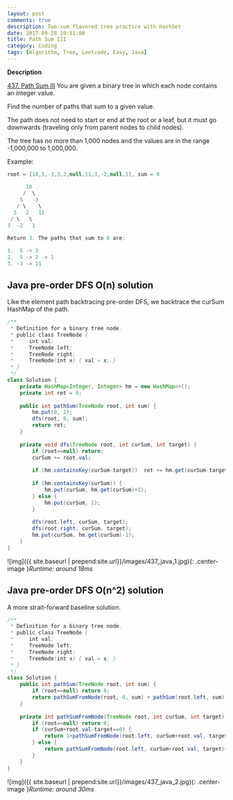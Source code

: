 ```yaml
---
layout: post
comments: true
description: Two-sum flavored tree practice with HashSet
date: 2017-09-28 19:51:00
title: Path Sum III
category: Coding
tags: [Algorithm, Tree, Leetcode, Easy, Java]
---
```


**Description**

[437. Path Sum III](https://leetcode.com/problems/path-sum-iii/description/)
You are given a binary tree in which each node contains an integer value.

Find the number of paths that sum to a given value.

The path does not need to start or end at the root or a leaf, but it must go downwards (traveling only from parent nodes to child nodes).

The tree has no more than 1,000 nodes and the values are in the range -1,000,000 to 1,000,000.

Example:
```java
root = [10,5,-3,3,2,null,11,3,-2,null,1], sum = 8

      10
     /  \
    5   -3
   / \    \
  3   2   11
 / \   \
3  -2   1

Return 3. The paths that sum to 8 are:

1.  5 -> 3
2.  5 -> 2 -> 1
3. -3 -> 11
```

## Java pre-order DFS O(n) solution
Like the element path backtracing pre-order DFS, we backtrace the curSum HashMap of the path.


```java
/**
 * Definition for a binary tree node.
 * public class TreeNode {
 *     int val;
 *     TreeNode left;
 *     TreeNode right;
 *     TreeNode(int x) { val = x; }
 * }
 */
class Solution {
    private HashMap<Integer, Integer> hm = new HashMap<>();
    private int ret = 0;
    
    public int pathSum(TreeNode root, int sum) {
        hm.put(0, 1);
        dfs(root, 0, sum);
        return ret;    
    }
    
    private void dfs(TreeNode root, int curSum, int target) {
        if (root==null) return;
        curSum += root.val;
        
        if (hm.containsKey(curSum-target))  ret += hm.get(curSum-target);
        
        if (hm.containsKey(curSum)) {
            hm.put(curSum, hm.get(curSum)+1);
        } else {
            hm.put(curSum, 1);
        }
    
        dfs(root.left, curSum, target);
        dfs(root.right, curSum, target);
        hm.put(curSum, hm.get(curSum)-1);
    }
}
```
![img]({{ site.baseurl | prepend:site.url}}/images/437_java_1.jpg){: .center-image }*Runtime: around 18ms*


## Java pre-order DFS O(n^2) solution
A more strait-forward baseline solution.


```java
/**
 * Definition for a binary tree node.
 * public class TreeNode {
 *     int val;
 *     TreeNode left;
 *     TreeNode right;
 *     TreeNode(int x) { val = x; }
 * }
 */
class Solution {
    public int pathSum(TreeNode root, int sum) {
        if (root==null) return 0;
        return pathSumFromNode(root, 0, sum) + pathSum(root.left, sum) + pathSum(root.right, sum);
    }
    
    private int pathSumFromNode(TreeNode root, int curSum, int target) {
        if (root==null) return 0;
        if (curSum+root.val-target==0) {
            return 1+pathSumFromNode(root.left, curSum+root.val, target)+pathSumFromNode(root.right, curSum+root.val, target);
        } else {
            return pathSumFromNode(root.left, curSum+root.val, target)+pathSumFromNode(root.right, curSum+root.val, target);
        }
    }
}
```
![img]({{ site.baseurl | prepend:site.url}}/images/437_java_2.jpg){: .center-image }*Runtime: around 30ms*

